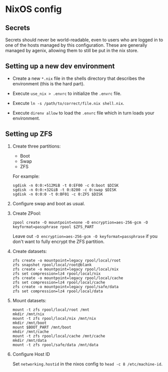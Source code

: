 # NixOS config

## Secrets

Secrets should never be world-readable, even to users who are
logged in to one of the hosts managed by this configuration. These are
generally managed by agenix, allowing them to still be put in the nix
store.

## Setting up a new dev environment

* Create a new `*.nix` file in the shells directory that describes the environment (this is the hard part).

* Execute `use_nix > .envrc` to initialize the `.envrc` file.

* Execute `ln -s /path/to/correct/file.nix shell.nix`.

* Execute `direnv allow` to load the `.envrc` file which in turn loads your environment.

## Setting up ZFS

1. Create three partitions:
   * Boot
   * Swap
   * ZFS

   For example:
   ```shell
   sgdisk -n 0:0:+512MiB -t 0:EF00 -c 0:boot $DISK
   sgdisk -n 0:0:+32GiB -t 0:8200 -c 0:swap $DISK
   sgdisk -n 0:0:0 -t 0:BF01 -c 0:ZFS $DISK
   ```

2. Configure swap and boot as usual.

3. Create ZPool:
   ```shell
   zpool create -O mountpoint=none -O encryption=aes-256-gcm -O keyformat=passphrase rpool $ZFS_PART
   ```
   Leave out `-O encryption=aes-256-gcm -O keyformat=passphrase` if you don't want to fully encrypt the ZFS partition.

4. Create datasets:
   ```shell
   zfs create -o mountpoint=legacy rpool/local/root
   zfs snapshot rpool/local/root@blank
   zfs create -o mountpoint=legacy rpool/local/nix
   zfs set compression=lz4 rpool/local/nix
   zfs create -o mountpoint=legacy rpool/local/cache
   zfs set compression=lz4 rpool/local/cache
   zfs create -o mountpoint=legacy rpool/safe/data
   zfs set compression=lz4 rpool/local/data
   ```
5. Mount datasets:
   ```shell
   mount -t zfs rpool/local/root /mnt
   mkdir /mnt/nix
   mount -t zfs rpool/local/nix /mnt/nix
   mkdir /mnt/boot
   mount $BOOT_PART /mnt/boot
   mkdir /mnt/cache
   mount -t zfs rpool/local/cache /mnt/cache
   mkdir /mnt/data
   mount -t zfs rpool/safe/data /mnt/data
   ```
6. Configure Host ID

   Set `networking.hostid` in the nixos config to `head -c 8 /etc/machine-id`.
